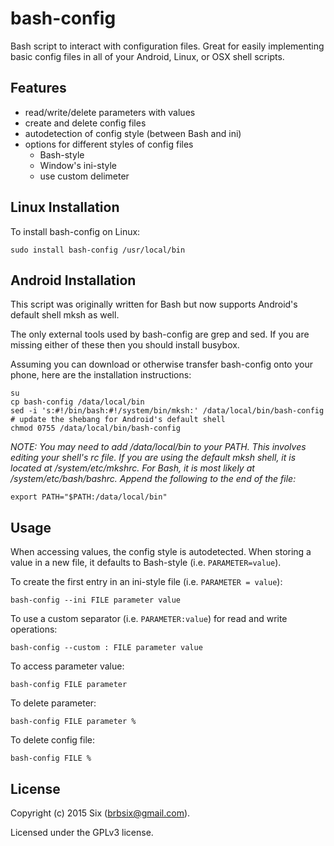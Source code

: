 # bash-config

Bash script to interact with configuration files. Great for easily implementing basic config files in all of your Android, Linux, or OSX shell scripts.

Features
--------

* read/write/delete parameters with values
* create and delete config files
* autodetection of config style (between Bash and ini)
* options for different styles of config files
    * Bash-style
    * Window's ini-style
    * use custom delimeter

Linux Installation
------------------

To install bash-config on Linux:

    sudo install bash-config /usr/local/bin

Android Installation
--------------------

This script was originally written for Bash but now supports Android's default shell mksh as well.

The only external tools used by bash-config are grep and sed. If you are missing either of these then you should install busybox.

Assuming you can download or otherwise transfer bash-config onto your phone, here are the installation instructions:

    su
    cp bash-config /data/local/bin
    sed -i 's:#!/bin/bash:#!/system/bin/mksh:' /data/local/bin/bash-config  # update the shebang for Android's default shell
    chmod 0755 /data/local/bin/bash-config

*NOTE: You may need to add /data/local/bin to your PATH. This involves editing your shell's rc file. If you are using the default mksh shell, it is located at /system/etc/mkshrc. For Bash, it is most likely at /system/etc/bash/bashrc. Append the following to the end of the file:*

    export PATH="$PATH:/data/local/bin"

Usage
-----

When accessing values, the config style is autodetected. When storing a value in a new file, it defaults to Bash-style (i.e. `PARAMETER=value`).

To create the first entry in an ini-style file (i.e. `PARAMETER = value`):

    bash-config --ini FILE parameter value

To use a custom separator (i.e. `PARAMETER:value`) for read and write operations:

    bash-config --custom : FILE parameter value

To access parameter value:

    bash-config FILE parameter

To delete parameter:

    bash-config FILE parameter %

To delete config file:

    bash-config FILE %

License
-------

Copyright (c) 2015 Six (brbsix@gmail.com).

Licensed under the GPLv3 license.
